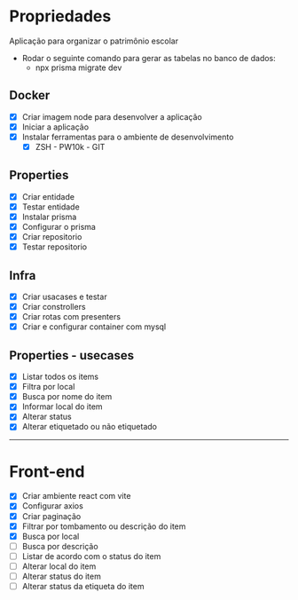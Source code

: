 # Propriedades

Aplicação para organizar o patrimônio escolar 
 - Rodar o seguinte comando para gerar as tabelas no banco de dados: 
   - npx prisma migrate dev

## Docker
 - [X] Criar imagem node para desenvolver a aplicação
 - [X] Iniciar a aplicação
 - [X] Instalar ferramentas para o ambiente de desenvolvimento
   - [X] ZSH - PW10k - GIT

## Properties
 - [X] Criar entidade
 - [X] Testar entidade
 - [X] Instalar prisma
 - [X] Configurar o prisma
 - [X] Criar repositorio
 - [X] Testar repositorio

## Infra
 - [X] Criar usacases e testar
 - [X] Criar constrollers
 - [X] Criar rotas com presenters
 - [X] Criar e configurar container com mysql

## Properties - usecases
 - [X] Listar todos os items
 - [X] Filtra por local
 - [X] Busca por nome do item
 - [X] Informar local do item
 - [X] Alterar status
 - [X] Alterar etiquetado ou não etiquetado

---
# Front-end

 - [X] Criar ambiente react com vite
 - [X] Configurar axios
 - [X] Criar paginação
 - [X] Filtrar por tombamento ou descrição do item
 - [X] Busca por local
 - [ ] Busca por descrição
 - [ ] Listar de acordo com o status do item
 - [ ] Alterar local do item
 - [ ] Alterar status do item
 - [ ] Alterar status da etiqueta do item